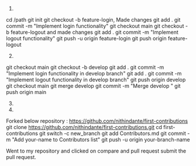 1)
cd /path
git init
git checkout -b feature-login, Made changes
git add .
git commit -m "Implement login functionality"
git checkout main
git checkout -b feature-logout and made changes
git add .
git commit -m "Implement logout functionality"
git push -u origin feature-login
git push origin feature-logout

2)
git checkout main
git checkout -b develop
git add .
git commit -m "Implement login functionality in develop branch"
git add .
git commit -m "Implement logout functionality in develop branch"
git push origin develop
git checkout main
git merge develop
git commit -m "Merge develop "
git push origin main

3)

4)

Forked below repository : https://github.com/nithindante/first-contributions
git clone https://github.com/nithindante/first-contributions.git
cd first-contributions
git switch -c new_branch
git add Contributors.md
git commit -m "Add your-name to Contributors list"
git push -u origin your-branch-name

Went to my repository and clicked on compare and pull request
submit the pull request.
